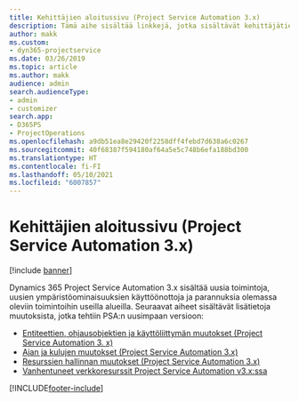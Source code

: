 ```yaml
---
title: Kehittäjien aloitussivu (Project Service Automation 3.x)
description: Tämä aihe sisältää linkkejä, jotka sisältävät kehittäjätietoja Dynamics 365 Project Service Automationin (PSA:n) versiosta 3.x.
author: makk
ms.custom:
- dyn365-projectservice
ms.date: 03/26/2019
ms.topic: article
ms.author: makk
audience: admin
search.audienceType:
- admin
- customizer
search.app:
- D365PS
- ProjectOperations
ms.openlocfilehash: a9db51ea8e29420f2258dff4febd7d638a6c0267
ms.sourcegitcommit: 40f68387f594180af64a5e5c748b6efa188bd300
ms.translationtype: HT
ms.contentlocale: fi-FI
ms.lasthandoff: 05/10/2021
ms.locfileid: "6007857"
---
```

# <a name="development-home-page-project-service-automation-3x"></a>Kehittäjien aloitussivu (Project Service Automation 3.x)

[!include [banner](../../includes/psa-now-project-operations.md)]

Dynamics 365 Project Service Automation 3.x sisältää uusia toimintoja, uusien ympäristöominaisuuksien käyttöönottoja ja parannuksia olemassa oleviin toimintoihin useilla alueilla. Seuraavat aiheet sisältävät lisätietoja muutoksista, jotka tehtiin PSA:n uusimpaan versioon:

- [Entiteettien, ohjausobjektien ja käyttöliittymän muutokset (Project Service Automation 3. x)](../developer-guides/entity-changes-v3.x.md)
- [Ajan ja kulujen muutokset (Project Service Automation 3.x)](../developer-guides/time-expense-changes-v3.x.md)
- [Resurssien hallinnan muutokset (Project Service Automation 3.x)](../developer-guides/resource-management-changes-v3.x.md)
- [Vanhentuneet verkkoresurssit Project Service Automation v3.x:ssa](../developer-guides/web-resources-deprecated-v3.x.md)


[!INCLUDE[footer-include](../../includes/footer-banner.md)]